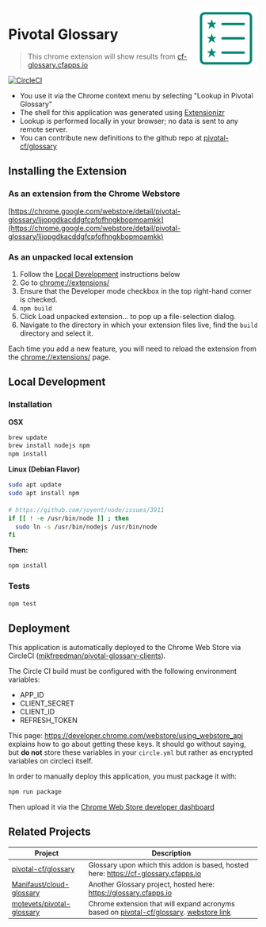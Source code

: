 <img src="icons/pivotal-glossary-128.png" align="right" />

# Pivotal Glossary
>This chrome extension will show results from [cf-glossary.cfapps.io](http://cf-glossary.cfapps.io/)


[![CircleCI](https://circleci.com/gh/mikfreedman/pivotal-glossary-clients.svg?style=svg)](https://circleci.com/gh/mikfreedman/pivotal-glossary-clients)

* You use it via the Chrome context menu by selecting "Lookup in Pivotal Glossary"
* The shell for this application was generated using [Extensionizr](http://extensionizr.com)
* Lookup is performed locally in your browser; no data is sent to any remote server.
* You can contribute new definitions to the github repo at [pivotal-cf/glossary](https://github.com/pivotal-cf/glossary)

## Installing the Extension

### As an extension from the Chrome Webstore
[https://chrome.google.com/webstore/detail/pivotal-glossary/ljjopgdkacddgfcpfofhngkbopmoamkk](https://chrome.google.com/webstore/detail/pivotal-glossary/ljjopgdkacddgfcpfofhngkbopmoamkk)

### As an unpacked local extension

1. Follow the [Local Development](#local-development) instructions below
1. Go to [chrome://extensions/](chrome://extensions/)
1. Ensure that the Developer mode checkbox in the top right-hand corner is checked.
1. `npm build`
1. Click Load unpacked extension… to pop up a file-selection dialog.
1. Navigate to the directory in which your extension files live, find the `build` directory and select it.

Each time you add a new feature, you will need to reload the extension from the [chrome://extensions/](chrome://extensions/) page.


## Local Development

### Installation

__OSX__

```bash
brew update
brew install nodejs npm
npm install
```

__Linux (Debian Flavor)__

``` bash
sudo apt update
sudo apt install npm

# https://github.com/joyent/node/issues/3911
if [[ ! -e /usr/bin/node ]] ; then
  sudo ln -s /usr/bin/nodejs /usr/bin/node
fi
```

__Then:__

```bash
npm install
```

### Tests

```bash
npm test
```

## Deployment

This application is automatically deployed to the Chrome Web Store via CircleCI ([mikfreedman/pivotal-glossary-clients](https://circleci.com/gh/mikfreedman/pivotal-glossary-clients)).

The Circle CI build must be configured with the following environment variables:

* APP_ID
* CLIENT_SECRET
* CLIENT_ID
* REFRESH_TOKEN

This page: https://developer.chrome.com/webstore/using_webstore_api explains how to go about getting these keys. It should go without saying, but **do not** store these variables in your `circle.yml` but rather as encrypted variables on circleci itself.

In order to manually deploy this application, you must package it with:

```bash
npm run package
```
Then upload it via the [Chrome Web Store developer dashboard](https://chrome.google.com/webstore/developer/dashboard)

## Related Projects

| Project | Description |
| ------- | ----------- |
| [pivotal-cf/glossary](https://github.com/pivotal-cf/glossary) | Glossary upon which this addon is based, hosted here: <https://cf-glossary.cfapps.io> |
| [Manifaust/cloud-glossary](https://github.com/Manifaust/cloud-glossary) | Another Glossary project, hosted here: <https://glossary.cfapps.io> |
| [motevets/pivotal-glossary](https://github.com/motevets/pivotal-glossary) | Chrome extension that will expand acronyms based on [pivotal-cf/glossary](https://github.com/pivotal-cf/glossary). [webstore link](https://chrome.google.com/webstore/detail/pivotal-glossary/ldjikeaflhaeahnfcloapnfpnmbjloog) |
